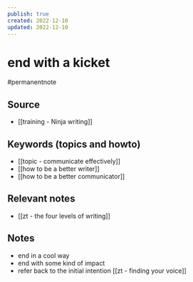 ```yaml
---
publish: true
created: 2022-12-10
updated: 2022-12-10
---
```


# end with a kicket
#permanentnote

## Source
- [[training - Ninja writing]]

## Keywords (topics and howto)
- [[topic - communicate effectively]]
- [[how to be a better writer]]
- [[how to be a better communicator]]

## Relevant notes
- [[zt - the four levels of writing]]

## Notes
- end in a cool way
- end with some kind of impact
- refer back to the initial intention [[zt - finding your voice]]